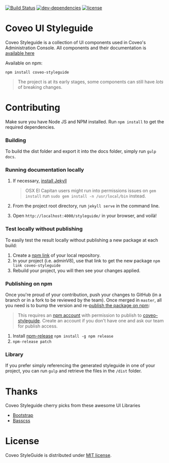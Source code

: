 [![Build Status](https://img.shields.io/travis/coveo/styleguide.svg?style=flat-square)](https://travis-ci.org/coveo/styleguide)
[![dev-dependencies](https://img.shields.io/david/dev/coveo/styleguide.svg?style=flat-square)](https://github.com/coveo/styleguide/blob/master/package.json)
[![license](http://img.shields.io/badge/license-MIT-blue.svg?style=flat-square)](https://github.com/coveo/styleguide/blob/master/LICENSE)

# Coveo UI Styleguide

Coveo Styleguide is a collection of UI components used in Coveo's Administration Console. All components and their documentation is [available here](http://coveo.github.io/styleguide/)

Available on npm:

	npm install coveo-styleguide

> The project is at its early stages, some components can still have _lots_ of breaking changes.

# Contributing
Make sure you have Node JS and NPM installed.
Run `npm install` to get the required dependencies.

### Building
To build the dist folder and export it into the docs folder, simply run `gulp docs`.

### Running documentation locally
1. If necessary, [install Jekyll](http://jekyllrb.com/docs/installation)

   > OSX El Capitan users might run into permissions issues on `gem install` run `sudo gem install -n /usr/local/bin` instead.

2. From the project root directory, run `jekyll serve` in the command line.
3. Open `http://localhost:4000/styleguide/` in your browser, and voilà!

### Test locally without publishing
To easily test the result locally without publishing a new package at each build:

1. Create a [npm link](https://docs.npmjs.com/cli/link) of your local repository.
2. In your project (i.e. adminV8), use that link to get the new package `npm link coveo-styleguide`
3. Rebuild your project, you will then see your changes applied.


### Publishing on npm
Once you're proud of your contribution, push your changes to GitHub (in a branch or in a fork to be reviewed by the team). Once merged in `master`, all you need is to bump the version and re-[publish the package on npm](https://docs.npmjs.com/getting-started/publishing-npm-packages):

> This requires an [npm account](https://www.npmjs.com/signup) with permission to publish to [coveo-styleguide](https://www.npmjs.com/package/coveo-styleguide). Create an account if you don't have one and ask our team for publish access.

1. Install [npm-release](https://github.com/phuu/npm-release) `npm install -g npm release`
2. `npm-release patch`

### Library
If you prefer simply referencing the generated styleguide in one of your project,
you can run `gulp` and retrieve the files in the `/dist` folder.

# Thanks
Coveo Styleguide cherry picks from these awesome UI Libraries

* [Bootstrap](https://github.com/twbs/bootstrap)
* [Basscss](https://github.com/basscss/basscss)

# License
Coveo StyleGuide is distributed under [MIT license](https://github.com/Coveo/styleguide/blob/master/LICENSE).
